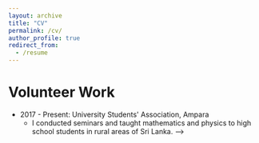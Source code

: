 ```yaml
---
layout: archive
title: "CV"
permalink: /cv/
author_profile: true
redirect_from:
  - /resume
---
```


<!-- {% include base_path %}

Education
======
* B.Sc. Engineering (Hons) in Electronic and Telecommunication Engineering, University of Moratuwa, Sri Lanka, 2022

Work experience
======
* July 2022 - Present: Post-Baccalaureate Fellow
  * Center for Advanced Imaging, Harvard University
  * Supervisor: Dr. Dushan Wadduwage

* Oct 2020 - Mar 2021: Visiting Researcher (Student)
  * School of Computer Science, University of Sydney
  * Supervisor: Dr. Anusha Withana

* June 2020 - June 2022: Researcher (Part-time)
  * Biomedical Research and Innovation Collective
  * Supervisor: Dr. Chamira Edussooriya, Dr. Anjula De Silva
  
Skills
======
* Programming skills:
  - Python, PyTorch, MATLAB, C++, Verilog, OpenCL C++, CUDA
* Technical skills:
  - Electronics, Altium Designer, Solidworks, R Studio, Unity, Autodesk Fusion 360, OrCAD, ANSYS, Vitis AI, Mathematical Modelling
* Other skills:
  - Leadership, TeamWork

Publications
======
  <ul>{% for post in site.publications %}
    {% include archive-single-cv.html %}
  {% endfor %}</ul>
  
<!-- Talks
======
  <ul>{% for post in site.talks %}
    {% include archive-single-talk-cv.html %}
  {% endfor %}</ul>
  
Teaching
======
  <ul>{% for post in site.teaching %}
    {% include archive-single-cv.html %}
  {% endfor %}</ul> -->
  
Volunteer Work
======
* 2017 - Present: University Students' Association, Ampara
  * I conducted seminars and taught mathematics and physics to high school students in rural areas of Sri Lanka.
 -->
